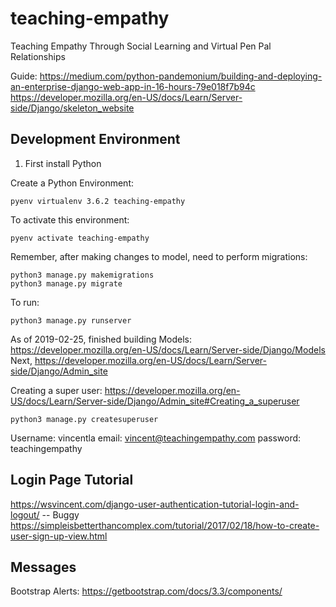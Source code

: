 # teaching-empathy
Teaching Empathy Through Social Learning and Virtual Pen Pal Relationships

Guide: https://medium.com/python-pandemonium/building-and-deploying-an-enterprise-django-web-app-in-16-hours-79e018f7b94c
https://developer.mozilla.org/en-US/docs/Learn/Server-side/Django/skeleton_website

## Development Environment

1. First install Python

Create a Python Environment:

```
pyenv virtualenv 3.6.2 teaching-empathy
```

To activate this environment:

```
pyenv activate teaching-empathy
```

Remember, after making changes to model, need to perform migrations:

```
python3 manage.py makemigrations
python3 manage.py migrate
```

To run:

```
python3 manage.py runserver
```

As of 2019-02-25, finished building Models: https://developer.mozilla.org/en-US/docs/Learn/Server-side/Django/Models
Next, https://developer.mozilla.org/en-US/docs/Learn/Server-side/Django/Admin_site

Creating a super user: https://developer.mozilla.org/en-US/docs/Learn/Server-side/Django/Admin_site#Creating_a_superuser

```
python3 manage.py createsuperuser
```

Username: vincentla
email: vincent@teachingempathy.com
password: teachingempathy

## Login Page Tutorial
https://wsvincent.com/django-user-authentication-tutorial-login-and-logout/ -- Buggy
https://simpleisbetterthancomplex.com/tutorial/2017/02/18/how-to-create-user-sign-up-view.html

## Messages
Bootstrap Alerts: https://getbootstrap.com/docs/3.3/components/
